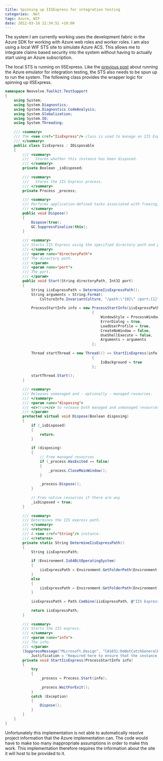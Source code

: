 ```yaml
---
title: Spinning up IISExpress for integration testing
categories: .Net
tags: Azure, WIF
date: 2012-03-18 22:34:51 +10:00
---
```


The system I am currently working uses the development fabric in the Azure SDK for working with Azure web roles and worker roles. I am also using a local WIF STS site to simulate Azure ACS. This allows me to integrate claims based security into the system without having to actually start using an Azure subscription.

The local STS is running on IISExpress. Like the [previous post][0] about running the Azure emulator for integration testing, the STS also needs to be spun up to run the system. The following class provides the wrapper logic for spinning up IISExpress.

<!--more-->

```csharp
namespace Neovolve.Toolkit.TestSupport
{
    using System;
    using System.Diagnostics;
    using System.Diagnostics.CodeAnalysis;
    using System.Globalization;
    using System.IO;
    using System.Threading;
    
    /// <summary>
    /// The <see cref="IisExpress"/> class is used to manage an IIS Express instance for running integration tests.
    /// </summary>
    public class IisExpress : IDisposable
    {
        /// <summary>
        ///   Stores whether this instance has been disposed.
        /// </summary>
        private Boolean _isDisposed;
    
        /// <summary>
        ///   Stores the IIS Express process.
        /// </summary>
        private Process _process;
    
        /// <summary>
        /// Performs application-defined tasks associated with freeing, releasing, or resetting unmanaged resources.
        /// </summary>
        public void Dispose()
        {
            Dispose(true);
            GC.SuppressFinalize(this);
        }
    
        /// <summary>
        /// Starts IIS Express using the specified directory path and port.
        /// </summary>
        /// <param name="directoryPath">
        /// The directory path. 
        /// </param>
        /// <param name="port">
        /// The port. 
        /// </param>
        public void Start(String directoryPath, Int32 port)
        {
            String iisExpressPath = DetermineIisExpressPath();
            String arguments = String.Format(
                CultureInfo.InvariantCulture, "/path:\"{0}\" /port:{1}", directoryPath, port);
    
            ProcessStartInfo info = new ProcessStartInfo(iisExpressPath)
                                        {
                                            WindowStyle = ProcessWindowStyle.Hidden,
                                            ErrorDialog = true,
                                            LoadUserProfile = true,
                                            CreateNoWindow = false,
                                            UseShellExecute = false,
                                            Arguments = arguments
                                        };
    
            Thread startThread = new Thread(() => StartIisExpress(info))
                                        {
                                            IsBackground = true
                                        };
    
            startThread.Start();
        }
    
        /// <summary>
        /// Releases unmanaged and - optionally - managed resources.
        /// </summary>
        /// <param name="disposing">
        /// <c>true</c> to release both managed and unmanaged resources; <c>false</c> to release only unmanaged resources. 
        /// </param>
        protected virtual void Dispose(Boolean disposing)
        {
            if (_isDisposed)
            {
                return;
            }
    
            if (disposing)
            {
                // Free managed resources
                if (_process.HasExited == false)
                {
                    _process.CloseMainWindow();
                }
    
                _process.Dispose();
            }
    
            // Free native resources if there are any
            _isDisposed = true;
        }
    
        /// <summary>
        /// Determines the IIS express path.
        /// </summary>
        /// <returns>
        /// A <see cref="String"/> instance. 
        /// </returns>
        private static String DetermineIisExpressPath()
        {
            String iisExpressPath;
    
            if (Environment.Is64BitOperatingSystem)
            {
                iisExpressPath = Environment.GetFolderPath(Environment.SpecialFolder.ProgramFilesX86);
            }
            else
            {
                iisExpressPath = Environment.GetFolderPath(Environment.SpecialFolder.ProgramFiles);
            }
    
            iisExpressPath = Path.Combine(iisExpressPath, @"IIS Express\iisexpress.exe");
    
            return iisExpressPath;
        }
    
        /// <summary>
        /// Starts the IIS express.
        /// </summary>
        /// <param name="info">
        /// The info. 
        /// </param>
        [SuppressMessage("Microsoft.Design", "CA1031:DoNotCatchGeneralExceptionTypes",
            Justification = "Required here to ensure that the instance is disposed.")]
        private void StartIisExpress(ProcessStartInfo info)
        {
            try
            {
                _process = Process.Start(info);
    
                _process.WaitForExit();
            }
            catch (Exception)
            {
                Dispose();
            }
        }
    }
}
```

Unfortunately this implementation is not able to automatically resolve project information that the Azure implementation can. The code would have to make too many inappropriate assumptions in order to make this work. This implementation therefore requires the information about the site it will host to be provided to it.

[0]: /2012/03/18/boosting-integration-testing-with-azure-development-fabric/
